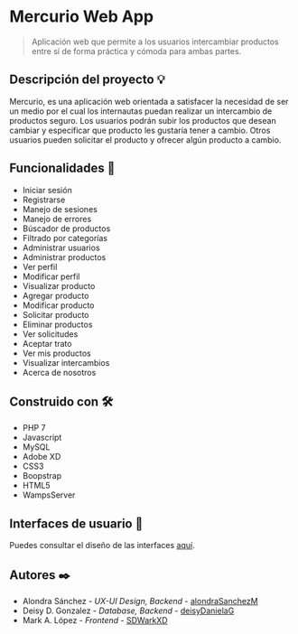 # Mercurio Web App
> Aplicación web que permite a los usuarios intercambiar productos entre sí de forma práctica y cómoda para ambas partes. 

## Descripción del proyecto 💡

Mercurio, es una aplicación web orientada a satisfacer la necesidad de ser un medio por el cual los internautas puedan realizar un intercambio de productos seguro. Los usuarios podrán subir los productos que desean cambiar y especificar que producto les gustaría tener a cambio. Otros usuarios pueden solicitar el producto y ofrecer algún producto a cambio.

## Funcionalidades 📖

* Iniciar sesión
* Registrarse
* Manejo de sesiones
* Manejo de errores
* Búscador de productos
* Filtrado por categorías
* Administrar usuarios
* Administrar productos
* Ver perfil
* Modificar perfil
* Visualizar producto
* Agregar producto
* Modificar producto
* Solicitar producto
* Eliminar productos
* Ver solicitudes
* Aceptar trato
* Ver mis productos
* Visualizar intercambios
* Acerca de nosotros

## Construido con 🛠️
* PHP 7
* Javascript
* MySQL
* Adobe XD
* CSS3
* Boopstrap
* HTML5
* WampsServer

## Interfaces de usuario :art:
Puedes consultar el diseño de las interfaces [aquí](https://www.behance.net/gallery/128950001/Mercurio-web-application).

## Autores ✒️
- Alondra Sánchez - _UX-UI Design, Backend_ - [alondraSanchezM](https://github.com/alondraSanchezM)
- Deisy D. Gonzalez - _Database, Backend_ - [deisyDanielaG](https://github.com/deisyDanielaG)
- Mark A. López - _Frontend_ - [SDWarkXD](https://github.com/SDWarkXD)
